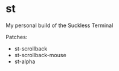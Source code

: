 # st
My personal build of the Suckless Terminal

Patches:

- st-scrollback
- st-scrollback-mouse
- st-alpha

